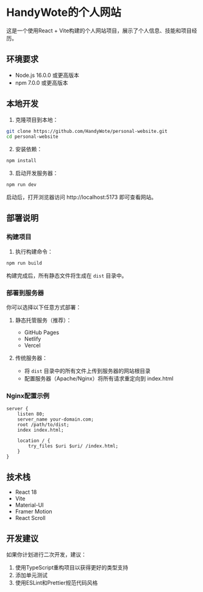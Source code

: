 # HandyWote的个人网站

这是一个使用React + Vite构建的个人网站项目，展示了个人信息、技能和项目经历。

## 环境要求

- Node.js 16.0.0 或更高版本
- npm 7.0.0 或更高版本

## 本地开发

1. 克隆项目到本地：

```bash
git clone https://github.com/HandyWote/personal-website.git
cd personal-website
```

2. 安装依赖：

```bash
npm install
```

3. 启动开发服务器：

```bash
npm run dev
```

启动后，打开浏览器访问 http://localhost:5173 即可查看网站。

## 部署说明

### 构建项目

1. 执行构建命令：

```bash
npm run build
```

构建完成后，所有静态文件将生成在 `dist` 目录中。

### 部署到服务器

你可以选择以下任意方式部署：

1. 静态托管服务（推荐）：
   - GitHub Pages
   - Netlify
   - Vercel

2. 传统服务器：
   - 将 `dist` 目录中的所有文件上传到服务器的网站根目录
   - 配置服务器（Apache/Nginx）将所有请求重定向到 index.html

### Nginx配置示例

```nginx
server {
    listen 80;
    server_name your-domain.com;
    root /path/to/dist;
    index index.html;

    location / {
        try_files $uri $uri/ /index.html;
    }
}
```

## 技术栈

- React 18
- Vite
- Material-UI
- Framer Motion
- React Scroll

## 开发建议

如果你计划进行二次开发，建议：

1. 使用TypeScript重构项目以获得更好的类型支持
2. 添加单元测试
3. 使用ESLint和Prettier规范代码风格
